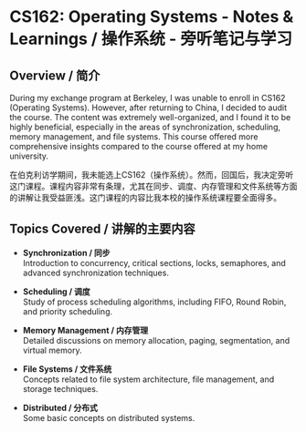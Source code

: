 # CS162: Operating Systems - Notes & Learnings / 操作系统 - 旁听笔记与学习

## Overview / 简介

During my exchange program at Berkeley, I was unable to enroll in CS162 (Operating Systems). However, after returning to China, I decided to audit the course. The content was extremely well-organized, and I found it to be highly beneficial, especially in the areas of synchronization, scheduling, memory management, and file systems. This course offered more comprehensive insights compared to the course offered at my home university.

在伯克利访学期间，我未能选上CS162（操作系统）。然而，回国后，我决定旁听这门课程。课程内容非常有条理，尤其在同步、调度、内存管理和文件系统等方面的讲解让我受益匪浅。这门课程的内容比我本校的操作系统课程要全面得多。

## Topics Covered / 讲解的主要内容

- **Synchronization / 同步**  
  Introduction to concurrency, critical sections, locks, semaphores, and advanced synchronization techniques.

- **Scheduling / 调度**  
  Study of process scheduling algorithms, including FIFO, Round Robin, and priority scheduling.

- **Memory Management / 内存管理**  
  Detailed discussions on memory allocation, paging, segmentation, and virtual memory.

- **File Systems / 文件系统**  
  Concepts related to file system architecture, file management, and storage techniques.

- **Distributed / 分布式**  
  Some basic concepts on distributed systems.
